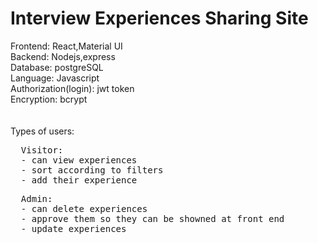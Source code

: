 # Interview Experiences Sharing Site

Frontend: React,Material UI<br/>
Backend: Nodejs,express<br/>
Database: postgreSQL<br/>
Language: Javascript<br/>
Authorization(login): jwt token<br/>
Encryption: bcrypt<br/>
<br/>
<br/>
Types of users:<br/>

<pre>
  Visitor:
  - can view experiences
  - sort according to filters
  - add their experience
</pre>

<pre>
  Admin:
  - can delete experiences
  - approve them so they can be showned at front end
  - update experiences
</pre>
